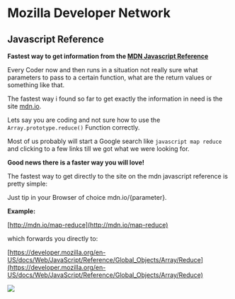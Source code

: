 # Mozilla Developer Network
## Javascript Reference

**Fastest way to get information from the [MDN Javascript Reference](https://developer.mozilla.org/en-US/docs/Web/JavaScript/Reference)**

Every Coder now and then runs in a situation not really sure what parameters to pass to a certain function, what are the return values or something like that.

The fastest way i found so far to get exactly the information in need is the site [mdn.io](https://mdn.io).

Lets say you are coding and not sure how to use the `Array.prototype.reduce()` Function correctly.

Most of us probably will start a Google search like `javascript map reduce` and clicking to a few links till we got what we were looking for.

**Good news there is a faster way you will love!**

The fastest way to get directly to the site on the mdn javascript reference is pretty simple:

Just tip in your Browser of choice mdn.io/{parameter}.

**Example:**

[http://mdn.io/map-reduce](http://mdn.io/map-reduce)

which forwards you directly to:

[https://developer.mozilla.org/en-US/docs/Web/JavaScript/Reference/Global_Objects/Array/Reduce](https://developer.mozilla.org/en-US/docs/Web/JavaScript/Reference/Global_Objects/Array/Reduce)

![](http://i.giphy.com/KgmRDWE0k7h2U.gif)
